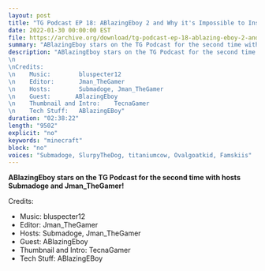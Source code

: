 ```yaml
---
layout: post
title: "TG Podcast EP 18: ABlazingEboy 2 and Why it's Impossible to Install FoliClient"
date: 2022-01-30 00:00:00 EST
file: https://archive.org/download/tg-podcast-ep-18-ablazing-eboy-2-and-why-its-impossible-to-install-foli-client/TG%20Podcast%20EP%2018%20-%20ABlazingEboy%202%20and%20Why%20it's%20Impossible%20to%20Install%20FoliClient.mp3
summary: "ABlazingEboy stars on the TG Podcast for the second time with hosts Submadoge and Jman_TheGamer!"
description: "ABlazingEboy stars on the TG Podcast for the second time with hosts Submadoge and Jman_TheGamer!
\n 
\nCredits:
\n    Music:        bluspecter12
\n    Editor:       Jman_TheGamer
\n    Hosts:        Submadoge, Jman_TheGamer
\n    Guest:       ABlazingEboy
\n    Thumbnail and Intro:    TecnaGamer
\n    Tech Stuff:   ABlazingEBoy"
duration: "02:38:22" 
length: "9502"
explicit: "no" 
keywords: "minecraft"
block: "no" 
voices: "Submadoge, SlurpyTheDog, titaniumcow, Ovalgoatkid, Famskiis"
---
```


**ABlazingEboy stars on the TG Podcast for the second time with hosts Submadoge and Jman_TheGamer!**

Credits:
- Music:        bluspecter12
- Editor:       Jman_TheGamer
- Hosts:        Submadoge, Jman_TheGamer
- Guest:       ABlazingEboy
- Thumbnail and Intro:    TecnaGamer
- Tech Stuff:   ABlazingEBoy
